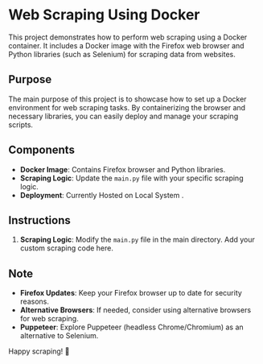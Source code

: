 # Web Scraping Using Docker

This project demonstrates how to perform web scraping using a Docker container. It includes a Docker image with the Firefox web browser and Python libraries (such as Selenium) for scraping data from websites.

## Purpose

The main purpose of this project is to showcase how to set up a Docker environment for web scraping tasks. By containerizing the browser and necessary libraries, you can easily deploy and manage your scraping scripts.

## Components

- **Docker Image**: Contains Firefox browser and Python libraries.
- **Scraping Logic**: Update the `main.py` file with your specific scraping logic.
- **Deployment**: Currently Hosted on Local System .

## Instructions

1. **Scraping Logic**: Modify the `main.py` file in the main directory. Add your custom scraping code here.

## Note

- **Firefox Updates**: Keep your Firefox browser up to date for security reasons.
- **Alternative Browsers**: If needed, consider using alternative browsers for web scraping.
- **Puppeteer**: Explore Puppeteer (headless Chrome/Chromium) as an alternative to Selenium.

Happy scraping! 🚀
